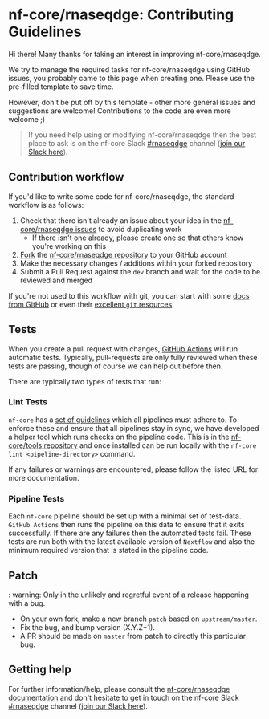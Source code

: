 # nf-core/rnaseqdge: Contributing Guidelines

Hi there!
Many thanks for taking an interest in improving nf-core/rnaseqdge.

We try to manage the required tasks for nf-core/rnaseqdge using GitHub issues, you probably came to this page when creating one.
Please use the pre-filled template to save time.

However, don't be put off by this template - other more general issues and suggestions are welcome!
Contributions to the code are even more welcome ;)

> If you need help using or modifying nf-core/rnaseqdge then the best place to ask is on the nf-core Slack [#rnaseqdge](https://nfcore.slack.com/channels/rnaseqdge) channel ([join our Slack here](https://nf-co.re/join/slack)).

## Contribution workflow

If you'd like to write some code for nf-core/rnaseqdge, the standard workflow is as follows:

1. Check that there isn't already an issue about your idea in the [nf-core/rnaseqdge issues](https://github.com/nf-core/rnaseqdge/issues) to avoid duplicating work
    * If there isn't one already, please create one so that others know you're working on this
2. [Fork](https://help.github.com/en/github/getting-started-with-github/fork-a-repo) the [nf-core/rnaseqdge repository](https://github.com/nf-core/rnaseqdge) to your GitHub account
3. Make the necessary changes / additions within your forked repository
4. Submit a Pull Request against the `dev` branch and wait for the code to be reviewed and merged

If you're not used to this workflow with git, you can start with some [docs from GitHub](https://help.github.com/en/github/collaborating-with-issues-and-pull-requests) or even their [excellent `git` resources](https://try.github.io/).

## Tests

When you create a pull request with changes, [GitHub Actions](https://github.com/features/actions) will run automatic tests.
Typically, pull-requests are only fully reviewed when these tests are passing, though of course we can help out before then.

There are typically two types of tests that run:

### Lint Tests

`nf-core` has a [set of guidelines](https://nf-co.re/developers/guidelines) which all pipelines must adhere to.
To enforce these and ensure that all pipelines stay in sync, we have developed a helper tool which runs checks on the pipeline code. This is in the [nf-core/tools repository](https://github.com/nf-core/tools) and once installed can be run locally with the `nf-core lint <pipeline-directory>` command.

If any failures or warnings are encountered, please follow the listed URL for more documentation.

### Pipeline Tests

Each `nf-core` pipeline should be set up with a minimal set of test-data.
`GitHub Actions` then runs the pipeline on this data to ensure that it exits successfully.
If there are any failures then the automated tests fail.
These tests are run both with the latest available version of `Nextflow` and also the minimum required version that is stated in the pipeline code.

## Patch

: warning: Only in the unlikely and regretful event of a release happening with a bug.

* On your own fork, make a new branch `patch` based on `upstream/master`.
* Fix the bug, and bump version (X.Y.Z+1).
* A PR should be made on `master` from patch to directly this particular bug.

## Getting help

For further information/help, please consult the [nf-core/rnaseqdge documentation](https://nf-co.re/nf-core/rnaseqdge/docs) and don't hesitate to get in touch on the nf-core Slack [#rnaseqdge](https://nfcore.slack.com/channels/rnaseqdge) channel ([join our Slack here](https://nf-co.re/join/slack)).
